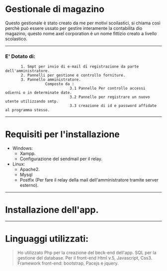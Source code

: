 # Gestionale di magazino

Questo gestionale è stato creato da me per motivi scoilastici, si chiama così perchè può essere ussato per gestire interamente la    contabilita dio magazino, questo nome axel corporation è un nome fittizio creato a livello scolastico.

----------------------------------------------------------------------------------------------------------------------------------------

### E' Dotato di:
           1. Smpt per invio di e-mail di registrazione da parte dell'amministratore.
           2. Pannelli per gestione e controllo forniture.
           3. Pannello amministratore.
                      Composto da :
                                 3.1 Pannello Per controllo accessi odierni o in determinate date.
                                 3.2 Pannello per registrare un nuovo utente utilizzando smtp.
                                 3.3 creazione di id e password affidate al programma stesso.
   
----------------------------------------------------------------------------------------------------------------------------------------
# Requisiti per l'installazione
* Windows:
    * Xampp.
    * Configurazione del sendmail per il relay.
* Linux:
    * Apache2.
    * Mysql
    * Postfix (Per fare il relay della mail dell'amministratore tramite server esterno).
----------------------------------------------------------------------------------------------------------------------------------------

# Installazione dell'app.



----------------------------------------------------------------------------------------------------------------------------------------

# Linguaggi utilizzati:

> Ho utilizzato Php per la creazione del beck-end dell'app.
> SQL per la gestione del database.
> Per il front-end Html v.5, Javascript, Css3.
> Framework front-end: bootstrap, Pacejs e jquery.
